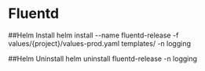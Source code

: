 # Fluentd


##Helm Install
helm install --name fluentd-release -f values/{project}/values-prod.yaml templates/ -n logging 

##Helm Uninstall 
helm uninstall fluentd-release -n logging
